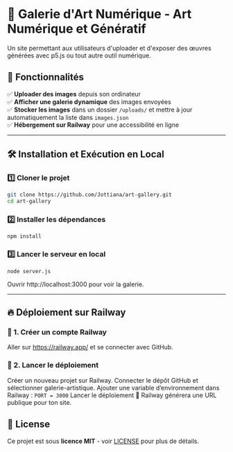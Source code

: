 # 🎨 Galerie d'Art Numérique - Art Numérique et Génératif

Un site permettant aux utilisateurs d'uploader et d'exposer des œuvres générées avec p5.js ou tout autre outil numérique.

## 🚀 Fonctionnalités

✅ **Uploader des images** depuis son ordinateur  
✅ **Afficher une galerie dynamique** des images envoyées  
✅ **Stocker les images** dans un dossier `/uploads/` et mettre à jour automatiquement la liste dans `images.json`  
✅ **Hébergement sur Railway** pour une accessibilité en ligne  

---


## 🛠️ Installation et Exécution en Local

### 1️⃣ Cloner le projet
```sh
git clone https://github.com/Jottiana/art-gallery.git
cd art-gallery
```

### 2️⃣ Installer les dépendances
`npm install`

### 3️⃣ Lancer le serveur en local
`node server.js`

Ouvrir http://localhost:3000 pour voir la galerie.

---


## 🔥 Déploiement sur Railway

### 📌 1. Créer un compte Railway

Aller sur https://railway.app/ et se connecter avec GitHub.

### 📌 2. Lancer le déploiement

  Créer un nouveau projet sur Railway.
  Connecter le dépôt GitHub et sélectionner galerie-artistique.
  Ajouter une variable d’environnement dans Railway :
  `PORT = 3000`
  Lancer le déploiement 🚀 Railway générera une URL publique pour ton site.


## 📜 License

Ce projet est sous **licence MIT** - voir [LICENSE](LICENSE) pour plus de détails.